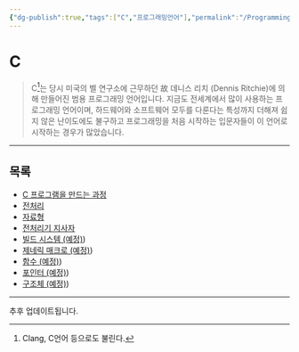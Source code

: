 ```yaml
---
{"dg-publish":true,"tags":["C","프로그래밍언어"],"permalink":"/ProgrammingLanguage/C/Home/","dgPassFrontmatter":true,"created":"2024-02-06T20:25:23.214+09:00","updated":"2024-08-02T16:34:07.380+09:00"}
---
```



# C

> C[^1]는 당시 미국의 벨 연구소에 근무하던 故 데니스 리치 (Dennis Ritchie)에 의해 만들어진 범용 프로그래밍 언어입니다. 지금도 전세계에서 많이 사용하는 프로그래밍 언어이며, 하드웨어와 소프트웨어 모두를 다룬다는 특성까지 더해져 쉽지 않은 난이도에도 불구하고 프로그래밍을 처음 시작하는 입문자들이 이 언어로 시작하는 경우가 많았습니다.

---

## 목록

+ [C 프로그램을 만드는 과정](ProgrammingLanguage/C/Phases_of_Translation.md)
+ [전처리](ProgrammingLanguage/C/Preprocessing.md)
+ [자료형](ProgrammingLanguage/C/Data_Type.md)
+ [전처리기 지사자](ProgrammingLanguage/C/Preprocessing_Directive.md)
+ [빌드 시스템 (예정)](예정))
+ [제네릭 매크로 (예정)](예정))
+ [함수 (예정)](예정))
+ [포인터 (예정)](예정))
+ [구조체 (예정)](예정))

---
추후 업데이트됩니다.

[^1]: Clang, C언어 등으로도 불린다.